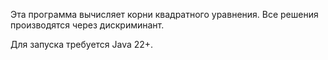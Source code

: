 Эта программа вычисляет корни квадратного уравнения.
Все решения производятся через дискриминант.

Для запуска требуется Java 22+.